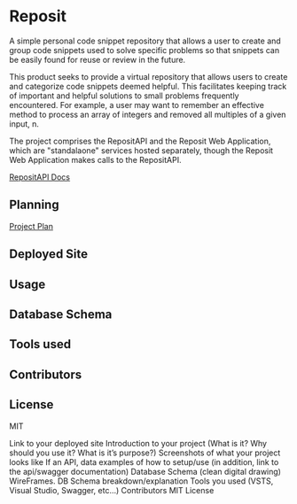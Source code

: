 # Reposit
A simple personal code snippet repository that allows a user to create and group code snippets used to solve specific problems so that snippets can be easily found for reuse or review in the future.

This product seeks to provide a virtual repository that allows users to create and categorize code snippets deemed helpful. This facilitates keeping track of important and helpful solutions to small problems frequently encountered. For example, a user may want to remember an effective method to process an array of integers and removed all multiples of a given input, n.

The project comprises the RepositAPI and the Reposit Web Application, which are "standalaone" services hosted separately, though the Reposit Web Application makes calls to the RepositAPI.

[RepositAPI Docs](/RepositAPI/README.md)

## Planning
[Project Plan](/documents/Project-Plan.md)

## Deployed Site
## Usage
## Database Schema
## Tools used
## Contributors
## License
MIT

Link to your deployed site
Introduction to your project (What is it? Why should you use it? What is it’s purpose?)
Screenshots of what your project looks like
If an API, data examples of how to setup/use (in addition, link to the api/swagger documentation)
Database Schema (clean digital drawing)
WireFrames.
DB Schema breakdown/explanation
Tools you used (VSTS, Visual Studio, Swagger, etc…)
Contributors
MIT License
